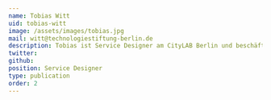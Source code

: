 ```yaml
---
name: Tobias Witt
uid: tobias-witt
image: /assets/images/tobias.jpg
mail: witt@technologiestiftung-berlin.de
description: Tobias ist Service Designer am CityLAB Berlin und beschäftigt sich unter anderem mit den Themen der Digitalisierung der Verwaltung und unterstützt bei der Smart City Strategie des Landes Berlin. Er studierte Gestaltung mit den Schwerpunkten Service Design, Designwissenschaften und Zukunftsforschung an der HAWK Hildesheim und interessiert sich besonders für Themen, die Inklusion und Gestaltung verknüpfen.
twitter:
github:
position: Service Designer
type: publication
order: 2
---
```

